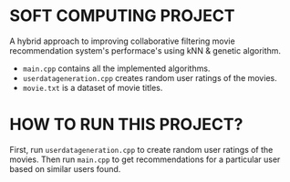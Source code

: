 # SOFT COMPUTING PROJECT
A hybrid approach to improving collaborative filtering movie recommendation system's performace's using kNN &amp; genetic algorithm.

- `main.cpp` contains all the implemented algorithms.
- `userdatageneration.cpp` creates random user ratings of the movies.
- `movie.txt` is a dataset of movie titles.

# HOW TO RUN THIS PROJECT?

First, run `userdatageneration.cpp` to create random user ratings of the movies. Then run `main.cpp` to get recommendations for a particular user based on similar users found.

